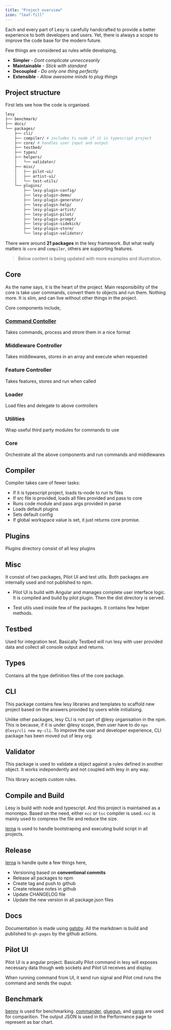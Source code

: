 ```yaml
---
title: "Project overview"
icon: "leaf-fill"
---
```


Each and every part of Lesy is carefully handcrafted to provide a better experience to both developers and users. Yet, there is always a scope to improve the code base for the modern future.

Few things are considered as rules while developing,

- **Simpler** - _Dont complicate unneccesarily_
- **Maintainable** - _Stick with standard_
- **Decoupled** - _Do only one thing perfectly_
- **Extensible** - _Allow awesome minds to plug things_

## Project structure

First lets see how the code is organised.

```bash
lesy
├── benchmark/
├── docs/
└── packages/
    ├── cli/
    ├── compiler/ # includes ts node if it is typescript project
    ├── core/ # handles user input and output
    ├── testbed/
    ├── types/
    ├── helpers/
    │   └── validator/
    ├── misc/
    │   ├── pilot-ui/
    │   ├── artist-ui/
    │   └── test-utils/
    └── plugins/
        ├── lesy-plugin-config/
        ├── lesy-plugin-demo/
        ├── lesy-plugin-generator/
        ├── lesy-plugin-help/
        ├── lesy-plugin-artist/
        ├── lesy-plugin-pilot/
        ├── lesy-plugin-prompt/
        ├── lesy-plugin-sidekick/
        ├── lesy-plugin-store/
        └── lesy-plugin-validator/
```

There were around **21 packages** in the lesy framework. But what really matters is `core` and `compiler`, others are supporting features.

> Below content is being updated with more examples and illustration.

## Core

As the name says, it is the heart <i class="ri-heart-3-fill text-primary"></i> of the project. Main responsibility of the core is take user commands, convert them to objects and run them. Nothing more. It is slim, and can live without other things in the project.

Core components include,

### [Command Contoller](https://github.com/lokesh-coder/lesyjs/blob/master/packages/core/src/command.ts)

Takes commands, process and strore them in a nice format

### Middleware Controller

Takes middlewares, stores in an array and execute when requested

### Feature Controller

Takes features, stores and run when called

### Loader

Load files and delegate to above controllers

### Utilities

Wrap useful third party modules for commands to use

### Core

Orchestrate all the above components and run commands and middlewares

## Compiler

Compiler takes care of fewer tasks:

- If it is typescript project, loads ts-node to run ts files
- If src file is provided, loads all files provided and pass to core
- Runs code module and pass args provided in parse
- Loads default plugins
- Sets default config
- If global workspace value is set, it just returns core promise.

## Plugins

Plugins directory consist of all lesy plugins

## Misc

It consist of two packages, Pilot UI and test utils. Both packages are internally used and not published to npm.

- Pilot UI is build with Angular and manages complete user interface logic. It is compiled and build by pilot plugin. Then the dist directory is served.

- Test utils used inside few of the packages. It contains few helper methods.

## Testbed

Used for integration test. Basically Testbed will run lesy with user provided data and collect all console output and returns.

## Types

Contains all the type definition files of the core package.

## CLI

This package contains few lesy libraries and templates to scaffold new project based on the answers provided by users while initialising.

Unlike other packages, lesy CLI is not part of @lesy organisation in the npm. This is because, if it is under @lesy scope, then user have to do `npx @lesy/cli new my-cli`. To improve the user and developer experience, CLI package has been moved out of lesy org.

## Validator

This package is used to validate a object against a rules defined in another object. It works independently and not coupled with lesy in any way.

This library accepts custom rules.

## Compile and Build

Lesy is build with node and typescript. And this project is maintained as a monorepo. Based on the need, either `ncc` or `tsc` compiler is used. `ncc` is mainly used to compress the file and reduce the size.

[lerna]() is used to handle bootstraping and executing build script in all projects.

## Release

[lerna]() is handle quite a few things here,

- Versioning based on **conventional commits**
- Release all packages to npm
- Create tag and push to github
- Create release notes in github
- Update CHANGELOG file
- Update the new version in all package.json files

## Docs

Documentation is made using [gatsby](). All the markdown is build and published to `gh-pages` by the github actions.

## Pilot UI

Pilot UI is a angular project. Basically Pilot command in lesy will exposes necessary data though web sockets and Pilot UI receives and display.

When running command from UI, it send run signal and Pilot cmd runs the command and sends the ouput.

## Benchmark

[benny]() is used for benchmarking. [commander](), [gluegun](), and [yargs]() are used for comparition. The output JSON is used in the Performance page to represent as bar chart.

